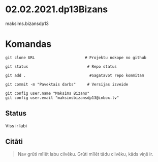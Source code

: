 # 02.02.2021.dp13Bizans
maksims.bizansdp13
    
# Komandas 
```
git clone URL                      # Projektu nokope no github

git status                          # Repo status

git add .                            #Sagatavot repo kommitam

git commit -m "Pavektais darbs"     # Versijas izveide 

git config user.name "Maksims Bizans"
git config user.email "maksimsbizansdp13@inbox.lv"
```


## Status
Viss ir labi

## Citāti
> Nav grūti mīlēt labu cilvēku. Grūti mīlēt tādu cilvēku, kāds viņš ir.


